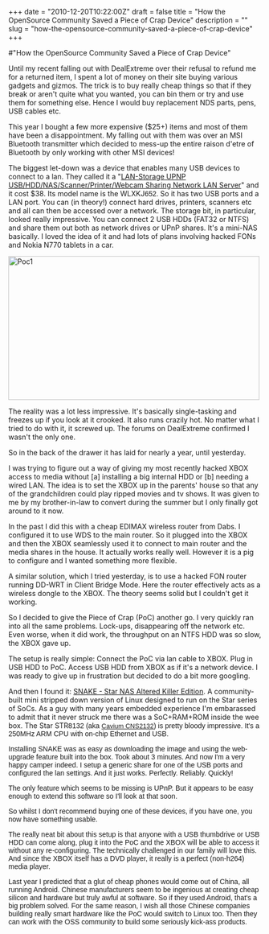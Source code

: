 +++
date = "2010-12-20T10:22:00Z"
draft = false
title = "How the OpenSource Community Saved a Piece of Crap Device"
description = ""
slug = "how-the-opensource-community-saved-a-piece-of-crap-device"
+++

#"How the OpenSource Community Saved a Piece of Crap Device"


 <p>Until my recent falling out with DealExtreme over their refusal to refund me for a returned item, I spent a lot of money on their site buying various gadgets and gizmos. The trick is to buy really cheap things so that if they break or aren't quite what you wanted, you can bin them or try and use them for something else. Hence I would buy replacement NDS parts, pens, USB cables etc.</p>
<p>This year I bought a few more expensive ($25+) items and most of them have been a disappointment. My falling out with them was over an MSI Bluetooth transmitter which decided to mess-up the entire raison d'etre of Bluetooth by only working with other MSI devices!</p>
<p>The biggest let-down was a device that enables many USB devices to connect to a lan. They called it a "<a href="http://www.dealextreme.com/details.dx/sku.20382">LAN-Storage UPNP USB/HDD/NAS/Scanner/Printer/Webcam Sharing Network LAN Server</a>" and it cost $38. Its model name is the WLXKJ<span style="font-family: arial, sans-serif;">652.&nbsp;</span>So it has two USB ports and a LAN port. You can (in theory!) connect hard drives, printers, scanners etc and all can then be accessed over a network. The storage bit, in particular, looked really impressive. You can connect 2 USB HDDs (FAT32 or NTFS) and share them out both as network drives or UPnP shares. It's a mini-NAS basically. I loved the idea of it and had lots of plans involving hacked FONs and Nokia N770 tablets in a car.</p>
<p><div class='p_embed p_image_embed'>
<a href="http://getfile2.posterous.com/getfile/files.posterous.com/temp-2010-12-20/mjxJAwkyxBCjDbhlzzJoBikspwAwDoiaJlwGGFlJdlAtisagIqAlJIcGmfeA/PoC1.jpg.scaled1000.jpg"><img alt="Poc1" height="286" src="http://getfile8.posterous.com/getfile/files.posterous.com/temp-2010-12-20/mjxJAwkyxBCjDbhlzzJoBikspwAwDoiaJlwGGFlJdlAtisagIqAlJIcGmfeA/PoC1.jpg.scaled500.jpg" width="500" /></a>
</div>
</p>
<p>The reality was a lot less impressive. It's basically single-tasking and freezes up if you look at it crooked. It also runs crazily hot. No matter what I tried to do with it, it screwed up. The forums on DealExtreme confirmed I wasn't the only one.</p>
<p>So in the back of the drawer it has laid for nearly a year, until yesterday.</p>
<p>I was trying to figure out a way of giving my most recently hacked XBOX access to media without [a] installing a big internal HDD or [b] needing a wired LAN. The idea is to set the XBOX up in the parents' house so that any of the grandchildren could play ripped movies and tv shows. It was given to me by my brother-in-law to convert during the summer but I only finally got around to it now.</p>
<p>In the past I did this with a cheap EDIMAX wireless router from Dabs. I configured it to use WDS to the main router. So it plugged into the XBOX and then the XBOX seamlessly used it to connect to main router and the media shares in the house. It actually works really well. However it is a pig to configure and I wanted something more flexible.</p>
<p>A similar solution, which I tried yesterday, is to use a hacked FON router running DD-WRT in Client Bridge Mode. Here the router effectively acts as a wireless dongle to the XBOX. The theory seems solid but I couldn't get it working.</p>
<p>So I decided to give the Piece of Crap (PoC) another go. I very quickly ran into all the same problems. Lock-ups, disappearing off the network etc. Even worse, when it did work, the throughput on an NTFS HDD was so slow, the XBOX gave up.</p>
<p>The setup is really simple: Connect the PoC via lan cable to XBOX. Plug in USB HDD to PoC. Access USB HDD from XBOX as if it's a network device. I was ready to give up in frustration but decided to do a bit more googling.</p>
<p>And then I found it: <a href="http://code.google.com/p/snake-os/">SNAKE - Star NAS Altered Killer Edition</a>. A community-built mini stripped down version of Linux designed to run on the Star series of SoCs. As a guy with many years embedded experience I'm embarassed to admit that it never struck me there was a SoC+RAM+ROM inside the wee box. The Star STR<span style="font-family: arial, sans-serif;">8132 (aka&nbsp;</span><span style="font-family: arial, sans-serif; line-height: 15px; font-size: small;"><a href="http://www.caviumnetworks.com/ECONA_CNS2XXX.html">Cavium CNS2132</a></span><span style="font-family: arial, sans-serif;">) is pretty bloody impressive. It's a 250MHz ARM CPU with on-chip Ethernet and USB.</span></p>
<p><span style="font-family: arial, sans-serif;">Installing SNAKE was as easy as downloading the image and using the web-upgrade feature built into the box. Took about 3 minutes. And now I'm a very happy camper indeed. I setup a generic share for one of the USB ports and configured the lan settings. And it just works. Perfectly. Reliably. Quickly!</span></p>
<p><span style="font-family: arial, sans-serif;">The only feature which seems to be missing is UPnP. But it appears to be easy enough to extend this software so I'll look at that soon.</span></p>
<p><span style="font-family: arial, sans-serif;">So whilst I don't recommend buying one of these devices, if you have one, you now have something usable.</span></p>
<p><span style="font-family: arial, sans-serif;">The really neat bit about this setup is that anyone with a USB thumbdrive or USB HDD can come along, plug it into the PoC and the XBOX will be able to access it without any re-configuring. The technically challenged in our family will love this. And since the XBOX itself has a DVD player, it really is a perfect (non-h264) media player.</span></p>
<p><span style="font-family: arial, sans-serif;"><span>Last year I predicted that a glut of cheap phones would come out of China, all running Android. Chinese manufacturers seem to be ingenious at creating cheap silicon and hardware but truly awful at software. So if they used Android, that's a big problem solved. For the same reason, I wish all those Chinese companies building really smart hardware like the PoC would switch to Linux too. Then they can work with the OSS community to build some seriously kick-ass products.</span></span></p>

 